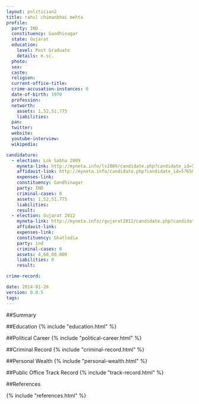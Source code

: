 ```yaml
---
layout: politician2
title: rahul chimanbhai mehta
profile: 
  party: IND
  constituency: Gandhinagar
  state: Gujarat
  education: 
    level: Post Graduate
    details: m.sc.
  photo: 
  sex: 
  caste: 
  religion: 
  current-office-title: 
  crime-accusation-instances: 0
  date-of-birth: 1970
  profession: 
  networth: 
    assets: 1,52,51,775
    liabilities: 
  pan: 
  twitter: 
  website: 
  youtube-interview: 
  wikipedia: 

candidature: 
  - election: Lok Sabha 2009
    myneta-link: http://myneta.info/ls2009/candidate.php?candidate_id=5765
    affidavit-link: http://myneta.info/candidate.php?candidate_id=5765&scan=original
    expenses-link: 
    constituency: Gandhinagar 
    party: IND
    criminal-cases: 0
    assets: 1,52,51,775
    liabilities: 
    result:  
  - election: Gujarat 2012
    myneta-link: http://myneta.info//gujarat2012/candidate.php?candidate_id=2183
    affidavit-link: 
    expenses-link: 
    constituency: Ghatlodia 
    party: ind
    criminal-cases: 0
    assets: 4,60,00,000
    liabilities: 0
    result:  

crime-record: 

date: 2014-01-28
version: 0.0.5
tags: 
---
```

##Summary


##Education
{% include "education.html" %}


##Political Career
{% include "political-career.html" %}


##Criminal Record
{% include "criminal-record.html" %}


##Personal Wealth
{% include "personal-wealth.html" %}


##Public Office Track Record
{% include "track-record.html" %}


##References


{% include "references.html" %}